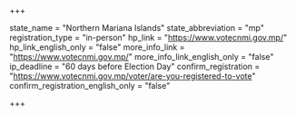 +++

state_name = "Northern Mariana Islands"
state_abbreviation = "mp"
registration_type = "in-person"
hp_link = "https://www.votecnmi.gov.mp/"
hp_link_english_only = "false"
more_info_link = "https://www.votecnmi.gov.mp/"
more_info_link_english_only = "false"
ip_deadline = "60 days before Election Day"
confirm_registration = "https://www.votecnmi.gov.mp/voter/are-you-registered-to-vote"
confirm_registration_english_only = "false"

+++